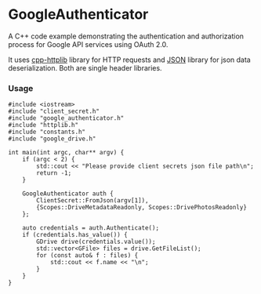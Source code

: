 # GoogleAuthenticator
A C++ code example demonstrating the authentication and authorization process for Google API services using OAuth 2.0.

It uses <a href="https://github.com/yhirose/cpp-httplib">cpp-httplib</a> library for HTTP requests and <a href="https://github.com/nlohmann/json">JSON</a> library for json data deserialization. Both are single header libraries.

### Usage

```
#include <iostream>
#include "client_secret.h"
#include "google_authenticator.h"
#include "httplib.h"
#include "constants.h"
#include "google_drive.h"

int main(int argc, char** argv) {
    if (argc < 2) {
        std::cout << "Please provide client secrets json file path\n";
        return -1;
    }

    GoogleAuthenticator auth {
        ClientSecret::FromJson(argv[1]),
        {Scopes::DriveMetadataReadonly, Scopes::DrivePhotosReadonly}
    };

    auto credentials = auth.Authenticate();
    if (credentials.has_value()) {
        GDrive drive(credentials.value());
        std::vector<GFile> files = drive.GetFileList();
        for (const auto& f : files) {
            std::cout << f.name << "\n";
        }
    }
}
```
